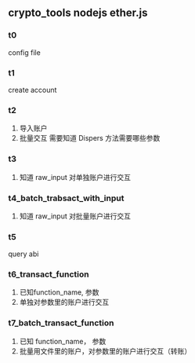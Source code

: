## crypto_tools nodejs ether.js

### t0
 config file
 
### t1
create account

### t2
1. 导入账户
2. 批量交互
   需要知道 Dispers  方法需要哪些参数

### t3
1. 知道 raw_input 对单独账户进行交互


### t4_batch_trabsact_with_input
1. 知道 raw_input 对批量账户进行交互


### t5
query abi

### t6_transact_function
1. 已知function_name, 参数
2. 单独对参数里的账户进行交互

### t7_batch_transact_function
1. 已知 function_name， 参数
2. 批量用文件里的账户，对参数里的账户进行交互（转账）